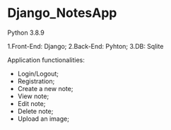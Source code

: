 # Django_NotesApp
Python 3.8.9 

1.Front-End: Django;
2.Back-End: Pyhton;
3.DB: Sqlite

Application functionalities:

- Login/Logout;
- Registration;
- Create a new note;
- View note;
- Edit note;
- Delete note;
- Upload an image;
